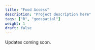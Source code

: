 ```yaml
---
title: "Food Access"
description: "Project description here"
tags: ["R", "geospatial"]
weight: 1
draft: false
---
```


Updates coming soon.